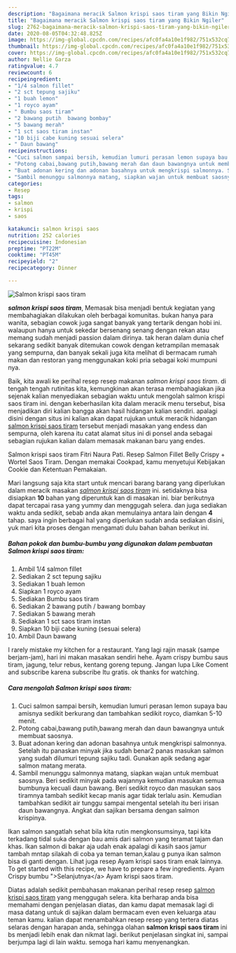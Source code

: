 ```yaml
---
description: "Bagaimana meracik Salmon krispi saos tiram yang Bikin Ngiler"
title: "Bagaimana meracik Salmon krispi saos tiram yang Bikin Ngiler"
slug: 2762-bagaimana-meracik-salmon-krispi-saos-tiram-yang-bikin-ngiler
date: 2020-08-05T04:32:48.825Z
image: https://img-global.cpcdn.com/recipes/afc0fa4a10e1f982/751x532cq70/salmon-krispi-saos-tiram-foto-resep-utama.jpg
thumbnail: https://img-global.cpcdn.com/recipes/afc0fa4a10e1f982/751x532cq70/salmon-krispi-saos-tiram-foto-resep-utama.jpg
cover: https://img-global.cpcdn.com/recipes/afc0fa4a10e1f982/751x532cq70/salmon-krispi-saos-tiram-foto-resep-utama.jpg
author: Nellie Garza
ratingvalue: 4.7
reviewcount: 6
recipeingredient:
- "1/4 salmon fillet"
- "2 sct tepung sajiku"
- "1 buah lemon"
- "1 royco ayam"
- " Bumbu saos tiram"
- "2 bawang putih  bawang bombay"
- "5 bawang merah"
- "1 sct saos tiram instan"
- "10 biji cabe kuning sesuai selera"
- " Daun bawang"
recipeinstructions:
- "Cuci salmon sampai bersih, kemudian lumuri perasan lemon supaya bau amisnya sedikit berkurang dan tambahkan sedikit royco, diamkan 5-10 menit."
- "Potong cabai,bawang putih,bawang merah dan daun bawangnya untuk membuat saosnya."
- "Buat adonan kering dan adonan basahnya untuk mengkrispi salmonnya. Setelah itu panaskan minyak jika sudah benar2 panas masukan salmon yang sudah dilumuri tepung sajiku tadi. Gunakan apik sedang agar salmon matang merata."
- "Sambil menunggu salmonnya matang, siapkan wajan untuk membuat saosnya. Beri sedikit minyak pada wajannya kemudian masukan semua bumbunya kecuali daun bawang. Beri sedikit royco dan masukan saos tiramnya tambah sedikit kecap manis agar tidak terlalu asin. Kemudian tambahkan sedikit air tunggu sampai mengental setelah itu beri irisan daun bawangnya. Angkat dan sajikan bersama dengan salmon krispinya."
categories:
- Resep
tags:
- salmon
- krispi
- saos

katakunci: salmon krispi saos 
nutrition: 252 calories
recipecuisine: Indonesian
preptime: "PT22M"
cooktime: "PT45M"
recipeyield: "2"
recipecategory: Dinner

---
```



![Salmon krispi saos tiram](https://img-global.cpcdn.com/recipes/afc0fa4a10e1f982/751x532cq70/salmon-krispi-saos-tiram-foto-resep-utama.jpg)

<b><i>salmon krispi saos tiram</i></b>, Memasak bisa menjadi bentuk kegiatan yang membahagiakan dilakukan oleh berbagai komunitas. bukan hanya para wanita, sebagian cowok juga sangat banyak yang tertarik dengan hobi ini. walaupun hanya untuk sekedar bersenang senang dengan rekan atau memang sudah menjadi passion dalam dirinya. tak heran dalam dunia chef sekarang sedikit banyak ditemukan cowok dengan ketrampilan memasak yang sempurna, dan banyak sekali juga kita melihat di bermacam rumah makan dan restoran yang menggunakan koki pria sebagai koki mumpuni nya.

Baik, kita awali ke perihal resep resep makanan <i>salmon krispi saos tiram</i>. di tengah tengah rutinitas kita, kemungkinan akan terasa membahagiakan jika sejenak kalian menyediakan sebagian waktu untuk mengolah salmon krispi saos tiram ini. dengan keberhasilan kita dalam meracik menu tersebut, bisa menjadikan diri kalian bangga akan hasil hidangan kalian sendiri. apalagi disini dengan situs ini kalian akan dapat rujukan untuk meracik hidangan <u>salmon krispi saos tiram</u> tersebut menjadi masakan yang endess dan sempurna, oleh karena itu catat alamat situs ini di ponsel anda sebagai sebagian rujukan kalian dalam memasak makanan baru yang endes.

Salmon krispi saos tiram Fitri Naura Pati. Resep Salmon Fillet Belly Crispy + Wortel Saos Tiram. Dengan memakai Cookpad, kamu menyetujui Kebijakan Cookie dan Ketentuan Pemakaian.


Mari langsung saja kita start untuk mencari barang barang yang diperlukan dalam meracik masakan <u><i>salmon krispi saos tiram</i></u> ini. setidaknya bisa disiapkan <b>10</b> bahan yang diperuntuk kan di masakan ini. biar berikutnya dapat tercapai rasa yang yummy dan menggugah selera. dan juga sediakan waktu anda sedikit, sebab anda akan memulainya antara lain dengan <b>4</b> tahap. saya ingin berbagai hal yang diperlukan sudah anda sediakan disini, yuk mari kita proses dengan mengamati dulu bahan bahan berikut ini.

<!--inarticleads1-->

##### Bahan pokok dan bumbu-bumbu yang digunakan dalam pembuatan Salmon krispi saos tiram:

1. Ambil 1/4 salmon fillet
1. Sediakan 2 sct tepung sajiku
1. Sediakan 1 buah lemon
1. Siapkan 1 royco ayam
1. Sediakan  Bumbu saos tiram
1. Sediakan 2 bawang putih / bawang bombay
1. Sediakan 5 bawang merah
1. Sediakan 1 sct saos tiram instan
1. Siapkan 10 biji cabe kuning (sesuai selera)
1. Ambil  Daun bawang


I rarely mistake my kitchen for a restaurant. Yang lagi rajin masak (sampe berjam-jam), hari ini makan masakan sendiri hehe. Ayam crispy bumbu saus tiram, jagung, telur rebus, kentang goreng tepung. Jangan lupa Like Coment and subscribe karena subscribe Itu gratis. ok thanks for watching. 

<!--inarticleads2-->

##### Cara mengolah Salmon krispi saos tiram:

1. Cuci salmon sampai bersih, kemudian lumuri perasan lemon supaya bau amisnya sedikit berkurang dan tambahkan sedikit royco, diamkan 5-10 menit.
1. Potong cabai,bawang putih,bawang merah dan daun bawangnya untuk membuat saosnya.
1. Buat adonan kering dan adonan basahnya untuk mengkrispi salmonnya. Setelah itu panaskan minyak jika sudah benar2 panas masukan salmon yang sudah dilumuri tepung sajiku tadi. Gunakan apik sedang agar salmon matang merata.
1. Sambil menunggu salmonnya matang, siapkan wajan untuk membuat saosnya. Beri sedikit minyak pada wajannya kemudian masukan semua bumbunya kecuali daun bawang. Beri sedikit royco dan masukan saos tiramnya tambah sedikit kecap manis agar tidak terlalu asin. Kemudian tambahkan sedikit air tunggu sampai mengental setelah itu beri irisan daun bawangnya. Angkat dan sajikan bersama dengan salmon krispinya.


Ikan salmon sangatlah sehat bila kita rutin mengkonsumsinya, tapi kita terkadang tidal suka dengan bau amis dari salmon yang teramat tajam dan khas. Ikan salmon di bakar aja udah enak apalagi di kasih saos jamur tambah mntap silakah di coba ya teman teman,kalau g punya ikan salmon bisa di ganti dengan. Lihat juga resep Ayam krispi saos tiram enak lainnya. To get started with this recipe, we have to prepare a few ingredients. Ayam Crispy bumbu &#34;&gt;Selanjutnya&lt;/a&gt; Ayam krispi saos tiram. 

Diatas adalah sedikit pembahasan makanan perihal resep resep <u>salmon krispi saos tiram</u> yang menggugah selera. kita berharap anda bisa memahami dengan penjelasan diatas, dan kamu dapat memasak lagi di masa datang untuk di sajikan dalam bermacam even even keluarga atau teman kamu. kalian dapat menambahkan resep resep yang tertera diatas selaras dengan harapan anda, sehingga olahan <b>salmon krispi saos tiram</b> ini bs menjadi lebih enak dan nikmat lagi. berikut penjelasan singkat ini, sampai berjumpa lagi di lain waktu. semoga hari kamu menyenangkan.
